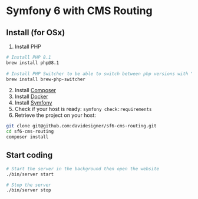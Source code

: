# Symfony 6 with CMS Routing

## Install (for OSx)

1. Install PHP

```bash
# Install PHP 8.1
brew install php@8.1
   
# Install PHP Switcher to be able to switch between php versions with "phpswitch.sh 8.1"
brew install brew-php-switcher
```  

2. Install [Composer](https://getcomposer.org/download/)
3. Install [Docker](https://docs.docker.com/desktop/mac/install/)
4. Install [Symfony](https://symfony.com/download)
5. Check if your host is ready: `symfony check:requirements`
6. Retrieve the project on your host:

```bash
git clone git@github.com:davidesigner/sf6-cms-routing.git
cd sf6-cms-routing
composer install
```


## Start coding

```bash
# Start the server in the background then open the website
./bin/server start

# Stop the server
./bin/server stop
```
